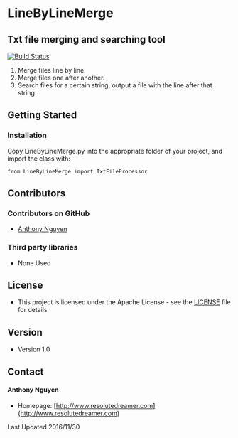 LineByLineMerge
======
## Txt file merging and searching tool

[![Build Status](https://travis-ci.org/resolutedreamer/LineByLineMerge.svg?branch=master)](https://travis-ci.org/resolutedreamer/LineByLineMerge)

1. Merge files line by line.
2. Merge files one after another.
3. Search files for a certain string, output a file with the line after that string.

## Getting Started

### Installation
Copy LineByLineMerge.py into the appropriate folder of your project, and import the class with:
```
from LineByLineMerge import TxtFileProcessor
```
## Contributors

### Contributors on GitHub
* [Anthony Nguyen](https://github.com/resolutedreamer)

### Third party libraries
*  None Used

## License 
* This project is licensed under the Apache License - see the [LICENSE](https://github.com/resolutedreamer/LineByLineMerge/blob/master/LICENSE) file for details

## Version 
* Version 1.0

## Contact
#### Anthony Nguyen
* Homepage: [http://www.resolutedreamer.com](http://www.resolutedreamer.com)

Last Updated 2016/11/30
